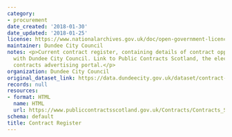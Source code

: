 ```yaml
---
category:
- procurement
date_created: '2018-01-30'
date_updated: '2018-01-25'
license: https://www.nationalarchives.gov.uk/doc/open-government-licence/version/3/
maintainer: Dundee City Council
notes: <p>Current contract register, containing details of contract opportunities
  with Dundee City Council. Link to Public Contracts Scotland, the electronic national
  contracts advertising portal.</p>
organization: Dundee City Council
original_dataset_link: https://data.dundeecity.gov.uk/dataset/contract-register
records: null
resources:
- format: HTML
  name: HTML
  url: https://www.publiccontractsscotland.gov.uk/Contracts/Contracts_Search.aspx?AuthID=AA00220
schema: default
title: Contract Register
---
```

